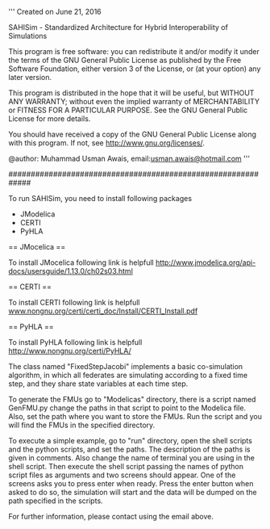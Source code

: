 '''
Created on June 21, 2016

SAHISim - Standardized Architecture for Hybrid Interoperability of Simulations

This program is free software: you can redistribute it and/or modify
it under the terms of the GNU General Public License as published by
the Free Software Foundation, either version 3 of the License, or
(at your option) any later version.

This program is distributed in the hope that it will be useful,
but WITHOUT ANY WARRANTY; without even the implied warranty of
MERCHANTABILITY or FITNESS FOR A PARTICULAR PURPOSE.  See the
GNU General Public License for more details.

You should have received a copy of the GNU General Public License
along with this program.  If not, see <http://www.gnu.org/licenses/>.

@author: Muhammad Usman Awais, email:usman.awais@hotmail.com
'''

#############################################################

To run SAHISim, you need to install following packages

- JModelica
- CERTI
- PyHLA

== JMocelica ==

To install JMocelica following link is helpfull
http://www.jmodelica.org/api-docs/usersguide/1.13.0/ch02s03.html

== CERTI ==

To install CERTI following link is helpfull
www.nongnu.org/certi/certi_doc/Install/CERTI_Install.pdf

== PyHLA ==

To install PyHLA following link is helpfull
http://www.nongnu.org/certi/PyHLA/


The class named "FixedStepJacobi" implements a basic co-simulation algorithm, in which all federates are simulating
according to a fixed time step, and they share state variables at each time step.

To generate the FMUs go to "Modelicas" directory, there is a script named GenFMU.py change the paths in that script to point to the Modelica file. Also, set the path where you want to store the FMUs. Run the script and you will find the FMUs in the specified directory.

To execute a simple example, go to "run" directory, open the shell scripts and the python scripts, and set the paths. The description of the paths is given in comments. Also change the name of terminal you are using in the shell script. Then execute the shell script passing the names of python script files as arguments and two screens should appear. One of the screens asks you to press enter when ready. Press the enter button when asked to do so, the simulation will start and the data will be dumped on the path specified in the scripts.

For further information, please contact using the email above.

 

